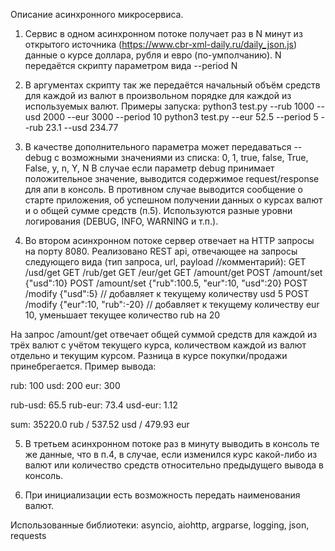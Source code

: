 Описание асинхронного микросервиса.

1. Сервис в одном асинхронном потоке получает раз в N минут из открытого источника (https://www.cbr-xml-daily.ru/daily_json.js) данные о курсе доллара, рубля и евро (по-умполчанию). N передаётся скрипту параметром вида --period N

2. В аргументах скрипту так же передаётся начальный объём средств для каждой из валют в произвольном порядке для каждой из используемых валют. Примеры запуска:
python3 test.py --rub 1000 --usd 2000 --eur 3000 --period 10
python3 test.py --eur 52.5 --period 5 --rub 23.1 --usd 234.77

3. В качестве дополнительного параметра может передаваться --debug с возможными значениями из списка:
0, 1, true, false, True, False, y, n, Y, N
В случае если параметр debug принимает положительное значение, выводится содержимое request/response для апи в консоль. В противном случае выводится сообщение о старте приложения, об успешном получении данных о курсах валют и о общей сумме средств (п.5). Используются разные уровни логирования (DEBUG, INFO, WARNING и т.п.).

4. Во втором асинхронном потоке сервер отвечает на HTTP запросы на порту 8080. Реализовано REST api, отвечающее на запросы следующего вида (тип запроса, url, payload //комментарий):
GET /usd/get 
GET /rub/get
GET /eur/get
GET /amount/get
POST /amount/set {"usd":10}
POST /amount/set {"rub":100.5, "eur":10, "usd":20}
POST /modify {"usd":5} // добавляет к текущему количеству usd 5
POST /modify {"eur":10, "rub":-20} // добавляет к текущему количеству eur 10, уменьшает текущее количество rub на 20

На запрос /amount/get отвечает общей суммой средств для каждой из трёх валют с учётом текущего курса, количеством каждой из валют отдельно и текущим курсом. Разница в курсе покупки/продажи принебрегается. Пример вывода:

rub: 100
usd: 200
eur: 300

rub-usd: 65.5
rub-eur: 73.4
usd-eur: 1.12

sum: 35220.0 rub / 537.52 usd / 479.93 eur

5. В третьем асинхронном потоке раз в минуту выводить в консоль те же данные, что в п.4, в случае, если изменился курс какой-либо из валют или количество средств относительно предыдущего вывода в консоль.

6. При инициализации есть возможность передать наименования валют.


Использованные библиотеки:
asyncio, aiohttp, argparse, logging, json, requests
